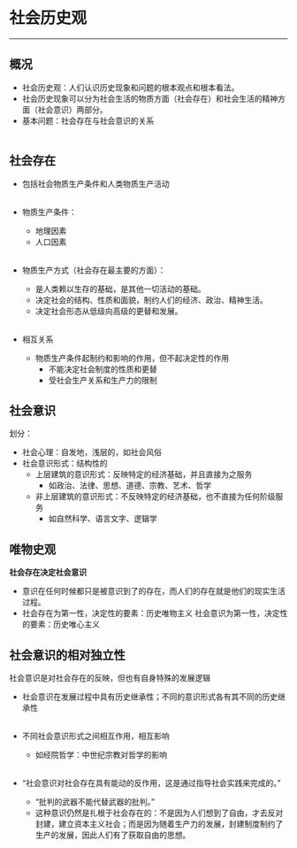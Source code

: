 # 社会历史观
---
## 概况
* 社会历史观：人们认识历史现象和问题的根本观点和根本看法。
* 社会历史现象可以分为社会生活的物质方面（社会存在）和社会生活的精神方面（社会意识）两部分。
* 基本问题：社会存在与社会意识的关系<br/><br/>

## 社会存在
* 包括社会物质生产条件和人类物质生产活动<br/><br/>

* 物质生产条件：
    * 地理因素
    * 人口因素<br/><br/>

* 物质生产方式（社会存在最主要的方面）：
    * 是人类赖以生存的基础，是其他一切活动的基础。
    * 决定社会的结构、性质和面貌，制约人们的经济、政治、精神生活。
    * 决定社会形态从低级向高级的更替和发展。<br/><br/>

* 相互关系
    * 物质生产条件起制约和影响的作用，但不起决定性的作用
        * 不能决定社会制度的性质和更替
        * 受社会生产关系和生产力的限制

## 社会意识
划分：
* 社会心理：自发地，浅层的，如社会风俗
* 社会意识形式：结构性的
    * 上层建筑的意识形式：反映特定的经济基础，并且直接为之服务
        * 如政治、法律、思想、道德、宗教、艺术、哲学
    * 非上层建筑的意识形式：不反映特定的经济基础，也不直接为任何阶级服务
        * 如自然科学、语言文字、逻辑学

## 唯物史观
__社会存在决定社会意识__
* 意识在任何时候都只是被意识到了的存在，而人们的存在就是他们的现实生活过程。
* 社会存在为第一性，决定性的要素：历史唯物主义
社会意识为第一性，决定性的要素：历史唯心主义 

## 社会意识的相对独立性
社会意识是对社会存在的反映，但也有自身特殊的发展逻辑
* 社会意识在发展过程中具有历史继承性；不同的意识形式各有其不同的历史继承性<br/><br/>

* 不同社会意识形式之间相互作用，相互影响
    * 如经院哲学：中世纪宗教对哲学的影响<br/><br/>
    
* “社会意识对社会存在具有能动的反作用，这是通过指导社会实践来完成的。”
    * “批判的武器不能代替武器的批判。”
    * 这种意识仍然是扎根于社会存在的：不是因为人们想到了自由，才去反对封建，建立资本主义社会；而是因为随着生产力的发展，封建制度制约了生产的发展，因此人们有了获取自由的思想。